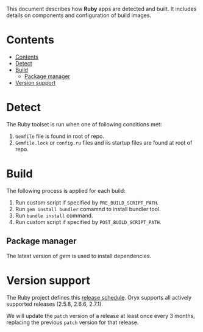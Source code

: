 This document describes how **Ruby** apps are detected and built. It includes
details on components and configuration of build images.

# Contents

- [Contents](#contents)
- [Detect](#detect)
- [Build](#build)
  - [Package manager](#package-manager)
- [Version support](#version-support)

# Detect

The Ruby toolset is run when one of following conditions met:

1. `Gemfile` file is found in root of repo.
2. `Gemfile.lock` or `config.ru` files and iis startup files are found at root of repo.

# Build

The following process is applied for each build:

1. Run custom script if specified by `PRE_BUILD_SCRIPT_PATH`.
2. Run `gem install bundler` comamnd to install bundler tool.
3. Run `bundle install` command.
4. Run custom script if specified by `POST_BUILD_SCRIPT_PATH`.

## Package manager

The latest version of *gem* is used to install dependencies.

# Version support

The Ruby project defines this [release schedule][]. Oryx supports all actively supported
releases (2.5.8, 2.6.6, 2.7.1).

We will update the `patch` version of a release at least once every 3 months,
replacing the previous `patch` version for that release.

[release schedule]: https://www.ruby-lang.org/en/downloads/branches/
